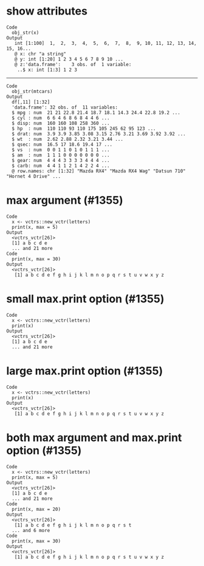# show attributes

    Code
      obj_str(x)
    Output
       int [1:100]  1,  2,  3,  4,  5,  6,  7,  8,  9, 10, 11, 12, 13, 14, 15, 16...
       @ x: chr "a string"
       @ y: int [1:20] 1 2 3 4 5 6 7 8 9 10 ...
       @ z:'data.frame':	3 obs. of  1 variable:
        ..$ x: int [1:3] 1 2 3

---

    Code
      obj_str(mtcars)
    Output
      df[,11] [1:32] 
      'data.frame':	32 obs. of  11 variables:
      $ mpg : num  21 21 22.8 21.4 18.7 18.1 14.3 24.4 22.8 19.2 ...
      $ cyl : num  6 6 4 6 8 6 8 4 4 6 ...
      $ disp: num  160 160 108 258 360 ...
      $ hp  : num  110 110 93 110 175 105 245 62 95 123 ...
      $ drat: num  3.9 3.9 3.85 3.08 3.15 2.76 3.21 3.69 3.92 3.92 ...
      $ wt  : num  2.62 2.88 2.32 3.21 3.44 ...
      $ qsec: num  16.5 17 18.6 19.4 17 ...
      $ vs  : num  0 0 1 1 0 1 0 1 1 1 ...
      $ am  : num  1 1 1 0 0 0 0 0 0 0 ...
      $ gear: num  4 4 4 3 3 3 3 4 4 4 ...
      $ carb: num  4 4 1 1 2 1 4 2 2 4 ...
      @ row.names: chr [1:32] "Mazda RX4" "Mazda RX4 Wag" "Datsun 710" "Hornet 4 Drive" ...

# max argument (#1355)

    Code
      x <- vctrs::new_vctr(letters)
      print(x, max = 5)
    Output
      <vctrs_vctr[26]>
      [1] a b c d e
      ... and 21 more
    Code
      print(x, max = 30)
    Output
      <vctrs_vctr[26]>
       [1] a b c d e f g h i j k l m n o p q r s t u v w x y z

# small max.print option (#1355)

    Code
      x <- vctrs::new_vctr(letters)
      print(x)
    Output
      <vctrs_vctr[26]>
      [1] a b c d e
      ... and 21 more

# large max.print option (#1355)

    Code
      x <- vctrs::new_vctr(letters)
      print(x)
    Output
      <vctrs_vctr[26]>
       [1] a b c d e f g h i j k l m n o p q r s t u v w x y z

# both max argument and max.print option (#1355)

    Code
      x <- vctrs::new_vctr(letters)
      print(x, max = 5)
    Output
      <vctrs_vctr[26]>
      [1] a b c d e
      ... and 21 more
    Code
      print(x, max = 20)
    Output
      <vctrs_vctr[26]>
       [1] a b c d e f g h i j k l m n o p q r s t
      ... and 6 more
    Code
      print(x, max = 30)
    Output
      <vctrs_vctr[26]>
       [1] a b c d e f g h i j k l m n o p q r s t u v w x y z

